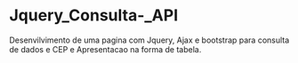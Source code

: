 # Jquery_Consulta-_API
Desenvilvimento de uma pagina com Jquery, Ajax e bootstrap para consulta de dados e CEP e Apresentacao na forma de tabela.
